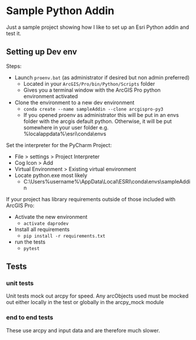 # Sample Python Addin
Just a sample project showing how I like to set up an Esri Python addin and test it.


## Setting up Dev env ###

Steps:
* Launch ``proenv.bat`` (as administrator if desired but non admin preferred)
    - Located in your ``ArcGIS/Pro/bin/Python/Scripts`` folder
    - Gives you a terminal window with the ArcGIS Pro python environment activated
* Clone the environment to a new dev environment
    - ``conda create --name sampleAddin --clone arcgispro-py3``
    - If you opened proenv as administrator this will be put in an envs folder with the arcgis default python.
      Otherwise, it will be put somewhere in your user folder e.g. %localappdata%\esri\conda\envs


Set the interpreter for the PyCharm Project:
* File > settings > Project Interpreter
* Cog Icon > Add
* Virtual Environment > Existing virtual environment
* Locate python.exe most likely
    - C:\Users\%username%\AppData\Local\ESRI\conda\envs\sampleAddin

If your project has library requirements outside of those included with ArcGIS Pro:      
 
* Activate the new environment
    - ``activate daprodev``
* Install all requirements
    - ``pip install -r requirements.txt``
* run the tests
    - ``pytest``
    
## Tests
### unit tests
Unit tests mock out arcpy for speed. Any arcObjects used must be mocked out either locally in the test
or globally in the arcpy_mock module

### end to end tests
These use arcpy and input data and are therefore much slower.